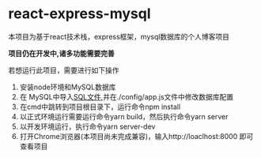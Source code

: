 # react-express-mysql

本项目为基于react技术栈，express框架，mysql数据库的个人博客项目

**项目仍在开发中,诸多功能需要完善**

若想运行此项目，需要进行如下操作
1. 安装node环境和MySQL数据库
2. 在 MySQL中导入[SQL文件](./devlog/ezdb.sql),并在./config/app.js文件中修改数据库配置
2. 在cmd中跳转到项目根目录下，运行命令npm install
3. 以正式环境运行需要运行命令yarn build，然后执行命令yarn server
4. 以开发环境运行，执行命令yarn server-dev
5. 打开Chrome浏览器(本项目尚未完成兼容)，输入http://loaclhost:8000 即可查看项目